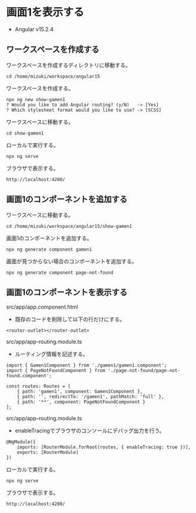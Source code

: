 # 画面1を表示する

- Angular v15.2.4

## ワークスペースを作成する

ワークスペースを作成するディレクトリに移動する。
```
cd /home/mizuki/workspace/angular15
```

ワークスペースを作成する。
```
npx ng new show-gamen1
? Would you like to add Angular routing? (y/N)   -> [Yes]
? Which stylesheet format would you like to use? -> [SCSS]
```

ワークスペースに移動する。
```
cd show-gamen1
```

ローカルで実行する。
```
npx ng serve
```

ブラウザで表示する。
```
http://localhost:4200/
```

## 画面1のコンポーネントを追加する

ワークスペースに移動する。
```
cd /home/mizuki/workspace/angular15/show-gamen1
```

画面1のコンポーネントを追加する。
```
npx ng generate component gamen1
```

画面が見つからない場合のコンポーネントを追加する。
```
npx ng generate component page-not-found
```

## 画面1のコンポーネントを表示する

src/app/app.component.html
- 既存のコードを削除して以下の行だけにする。
```
<router-outlet></router-outlet>
```

src/app/app-routing.module.ts
- ルーティング情報を記述する。
```
import { Gamen1Component } from './gamen1/gamen1.component';
import { PageNotFoundComponent } from './page-not-found/page-not-found.component';

const routes: Routes = [
    { path: 'gamen1', component: Gamen1Component },
    { path: '', redirectTo: '/gamen1', pathMatch: 'full' },
    { path: '**', component: PageNotFoundComponent }
];
```

src/app/app-routing.module.ts
- enableTracingでブラウザのコンソールにデバッグ出力を行う。
```
@NgModule({
    imports: [RouterModule.forRoot(routes, { enableTracing: true })],
    exports: [RouterModule]
})
```

ローカルで実行する。
```
npx ng serve
```

ブラウザで表示する。
```
http://localhost:4200/
```
